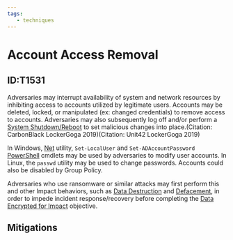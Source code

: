 ```yaml
---
tags:
   - techniques
---
```

# Account Access Removal
## ID:T1531
Adversaries may interrupt availability of system and network resources by inhibiting access to accounts utilized by legitimate users. Accounts may be deleted, locked, or manipulated (ex: changed credentials) to remove access to accounts. Adversaries may also subsequently log off and/or perform a [System Shutdown/Reboot](/mitre/techniques/T1529) to set malicious changes into place.(Citation: CarbonBlack LockerGoga 2019)(Citation: Unit42 LockerGoga 2019)

In Windows, [Net](/mitre/software/S0039) utility, <code>Set-LocalUser</code> and <code>Set-ADAccountPassword</code> [PowerShell](/mitre/techniques/T1059/001) cmdlets may be used by adversaries to modify user accounts. In Linux, the <code>passwd</code> utility may be used to change passwords. Accounts could also be disabled by Group Policy. 

Adversaries who use ransomware or similar attacks may first perform this and other Impact behaviors, such as [Data Destruction](/mitre/techniques/T1485) and [Defacement](/mitre/techniques/T1491), in order to impede incident response/recovery before completing the [Data Encrypted for Impact](/mitre/techniques/T1486) objective. 
## Mitigations
